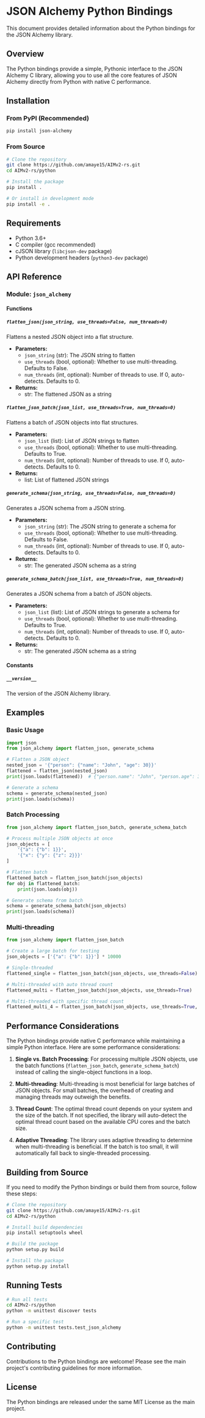 # JSON Alchemy Python Bindings

This document provides detailed information about the Python bindings for the JSON Alchemy library.

## Overview

The Python bindings provide a simple, Pythonic interface to the JSON Alchemy C library, allowing you to use all the core features of JSON Alchemy directly from Python with native C performance.

## Installation

### From PyPI (Recommended)

```bash
pip install json-alchemy
```

### From Source

```bash
# Clone the repository
git clone https://github.com/amaye15/AIMv2-rs.git
cd AIMv2-rs/python

# Install the package
pip install .

# Or install in development mode
pip install -e .
```

## Requirements

- Python 3.6+
- C compiler (gcc recommended)
- cJSON library (`libcjson-dev` package)
- Python development headers (`python3-dev` package)

## API Reference

### Module: `json_alchemy`

#### Functions

##### `flatten_json(json_string, use_threads=False, num_threads=0)`

Flattens a nested JSON object into a flat structure.

- **Parameters:**
  - `json_string` (str): The JSON string to flatten
  - `use_threads` (bool, optional): Whether to use multi-threading. Defaults to False.
  - `num_threads` (int, optional): Number of threads to use. If 0, auto-detects. Defaults to 0.
- **Returns:**
  - str: The flattened JSON as a string

##### `flatten_json_batch(json_list, use_threads=True, num_threads=0)`

Flattens a batch of JSON objects into flat structures.

- **Parameters:**
  - `json_list` (list): List of JSON strings to flatten
  - `use_threads` (bool, optional): Whether to use multi-threading. Defaults to True.
  - `num_threads` (int, optional): Number of threads to use. If 0, auto-detects. Defaults to 0.
- **Returns:**
  - list: List of flattened JSON strings

##### `generate_schema(json_string, use_threads=False, num_threads=0)`

Generates a JSON schema from a JSON string.

- **Parameters:**
  - `json_string` (str): The JSON string to generate a schema for
  - `use_threads` (bool, optional): Whether to use multi-threading. Defaults to False.
  - `num_threads` (int, optional): Number of threads to use. If 0, auto-detects. Defaults to 0.
- **Returns:**
  - str: The generated JSON schema as a string

##### `generate_schema_batch(json_list, use_threads=True, num_threads=0)`

Generates a JSON schema from a batch of JSON objects.

- **Parameters:**
  - `json_list` (list): List of JSON strings to generate a schema for
  - `use_threads` (bool, optional): Whether to use multi-threading. Defaults to True.
  - `num_threads` (int, optional): Number of threads to use. If 0, auto-detects. Defaults to 0.
- **Returns:**
  - str: The generated JSON schema as a string

#### Constants

##### `__version__`

The version of the JSON Alchemy library.

## Examples

### Basic Usage

```python
import json
from json_alchemy import flatten_json, generate_schema

# Flatten a JSON object
nested_json = '{"person": {"name": "John", "age": 30}}'
flattened = flatten_json(nested_json)
print(json.loads(flattened))  # {"person.name": "John", "person.age": 30}

# Generate a schema
schema = generate_schema(nested_json)
print(json.loads(schema))
```

### Batch Processing

```python
from json_alchemy import flatten_json_batch, generate_schema_batch

# Process multiple JSON objects at once
json_objects = [
    '{"a": {"b": 1}}',
    '{"x": {"y": {"z": 2}}}'
]

# Flatten batch
flattened_batch = flatten_json_batch(json_objects)
for obj in flattened_batch:
    print(json.loads(obj))

# Generate schema from batch
schema = generate_schema_batch(json_objects)
print(json.loads(schema))
```

### Multi-threading

```python
from json_alchemy import flatten_json_batch

# Create a large batch for testing
json_objects = ['{"a": {"b": 1}}'] * 10000

# Single-threaded
flattened_single = flatten_json_batch(json_objects, use_threads=False)

# Multi-threaded with auto thread count
flattened_multi = flatten_json_batch(json_objects, use_threads=True)

# Multi-threaded with specific thread count
flattened_multi_4 = flatten_json_batch(json_objects, use_threads=True, num_threads=4)
```

## Performance Considerations

The Python bindings provide native C performance while maintaining a simple Python interface. Here are some performance considerations:

1. **Single vs. Batch Processing**: For processing multiple JSON objects, use the batch functions (`flatten_json_batch`, `generate_schema_batch`) instead of calling the single-object functions in a loop.

2. **Multi-threading**: Multi-threading is most beneficial for large batches of JSON objects. For small batches, the overhead of creating and managing threads may outweigh the benefits.

3. **Thread Count**: The optimal thread count depends on your system and the size of the batch. If not specified, the library will auto-detect the optimal thread count based on the available CPU cores and the batch size.

4. **Adaptive Threading**: The library uses adaptive threading to determine when multi-threading is beneficial. If the batch is too small, it will automatically fall back to single-threaded processing.

## Building from Source

If you need to modify the Python bindings or build them from source, follow these steps:

```bash
# Clone the repository
git clone https://github.com/amaye15/AIMv2-rs.git
cd AIMv2-rs/python

# Install build dependencies
pip install setuptools wheel

# Build the package
python setup.py build

# Install the package
python setup.py install
```

## Running Tests

```bash
# Run all tests
cd AIMv2-rs/python
python -m unittest discover tests

# Run a specific test
python -m unittest tests.test_json_alchemy
```

## Contributing

Contributions to the Python bindings are welcome! Please see the main project's contributing guidelines for more information.

## License

The Python bindings are released under the same MIT License as the main project.